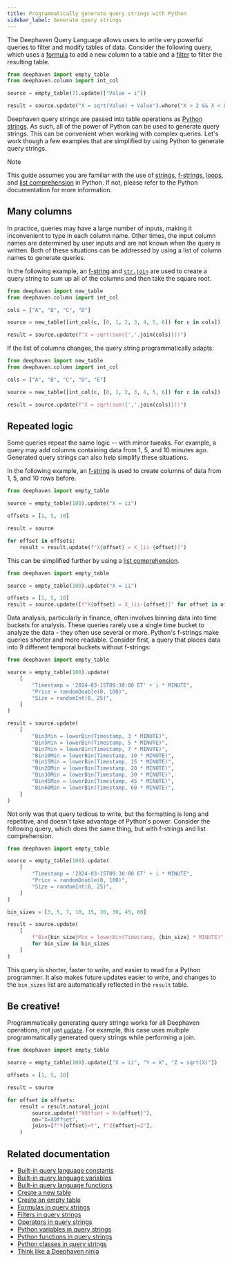 ```yaml
---
title: Programmatically generate query strings with Python
sidebar_label: Generate query strings
---
```


The Deephaven Query Language allows users to write very powerful queries to filter and modify tables of data. Consider the following query, which uses a [formula](./formulas.md) to add a new column to a table and a [filter](./filters.md) to filter the resulting table.

```python order=result,source
from deephaven import empty_table
from deephaven.column import int_col

source = empty_table(7).update(["Value = i"])

result = source.update("X = sqrt(Value) + Value").where("X > 2 && X < 8")
```

Deephaven query strings are passed into table operations as [Python strings](https://docs.python.org/3/library/string.html). As such, all of the power of Python can be used to generate query strings. This can be convenient when working with complex queries. Let's work though a few examples that are simplified by using Python to generate query strings.

> [!NOTE]
> This guide assumes you are familiar with the use of [strings](https://docs.python.org/3/library/string.html), [f-strings](https://peps.python.org/pep-0498/), [loops](https://www.learnpython.org/en/Loops), and [list comprehension](https://peps.python.org/pep-0202/) in Python. If not, please refer to the Python documentation for more information.

## Many columns

In practice, queries may have a large number of inputs, making it inconvenient to type in each column name. Other times, the input column names are determined by user inputs and are not known when the query is written. Both of these situations can be addressed by using a list of column names to generate queries.

In the following example, an [f-string](https://peps.python.org/pep-0498/) and [`str.join`](https://docs.python.org/3/library/stdtypes.html#str.join) are used to create a query string to sum up all of the columns and then take the square root.

```python order=result,source
from deephaven import new_table
from deephaven.column import int_col

cols = ["A", "B", "C", "D"]

source = new_table([int_col(c, [0, 1, 2, 3, 4, 5, 6]) for c in cols])

result = source.update(f"X = sqrt(sum({','.join(cols)}))")
```

If the list of columns changes, the query string programmatically adapts:

```python order=result,source
from deephaven import new_table
from deephaven.column import int_col

cols = ["A", "B", "C", "D", "E"]

source = new_table([int_col(c, [0, 1, 2, 3, 4, 5, 6]) for c in cols])

result = source.update(f"X = sqrt(sum({','.join(cols)}))")
```

## Repeated logic

Some queries repeat the same logic -- with minor tweaks. For example, a query may add columns containing data from 1, 5, and 10 minutes ago. Generated query strings can also help simplify these situations.

In the following example, an [f-string](https://peps.python.org/pep-0498/) is used to create columns of data from 1, 5, and 10 rows before.

```python order=result,source
from deephaven import empty_table

source = empty_table(100).update("X = ii")

offsets = [1, 5, 10]

result = source

for offset in offsets:
    result = result.update(f"X{offset} = X_[ii-{offset}]")
```

This can be simplified further by using a [list comprehension](https://peps.python.org/pep-0202/).

```python order=result,source
from deephaven import empty_table

source = empty_table(100).update("X = ii")

offsets = [1, 5, 10]
result = source.update([f"X{offset} = X_[ii-{offset}]" for offset in offsets])
```

Data analysis, particularly in finance, often involves binning data into time buckets for analysis. These queries rarely use a single time bucket to analyze the data - they often use several or more. Python's f-strings make queries shorter and more readable. Consider first, a query that places data into 9 different temporal buckets without f-strings:

```python order=result,source
from deephaven import empty_table

source = empty_table(100).update(
    [
        "Timestamp = '2024-03-15T09:30:00 ET' + i * MINUTE",
        "Price = randomDouble(0, 100)",
        "Size = randomInt(0, 25)",
    ]
)

result = source.update(
    [
        "Bin3Min = lowerBin(Timestamp, 3 * MINUTE)",
        "Bin5Min = lowerBin(Timestamp, 5 * MINUTE)",
        "Bin7Min = lowerBin(Timestamp, 7 * MINUTE)",
        "Bin10Min = lowerBin(Timestamp, 10 * MINUTE)",
        "Bin15Min = lowerBin(Timestamp, 15 * MINUTE)",
        "Bin20Min = lowerBin(Timestamp, 20 * MINUTE)",
        "Bin30Min = lowerBin(Timestamp, 30 * MINUTE)",
        "Bin45Min = lowerBin(Timestamp, 45 * MINUTE)",
        "Bin60Min = lowerBin(Timestamp, 60 * MINUTE)",
    ]
)
```

Not only was that query tedious to write, but the formatting is long and repetitive, and doesn't take advantage of Python's power. Consider the following query, which does the same thing, but with f-strings and list comprehension.

```python order=result,source
from deephaven import empty_table

source = empty_table(100).update(
    [
        "Timestamp = '2024-03-15T09:30:00 ET' + i * MINUTE",
        "Price = randomDouble(0, 100)",
        "Size = randomInt(0, 25)",
    ]
)

bin_sizes = [3, 5, 7, 10, 15, 20, 30, 45, 60]

result = source.update(
    [
        f"Bin{bin_size}Min = lowerBin(Timestamp, {bin_size} * MINUTE)"
        for bin_size in bin_sizes
    ]
)
```

This query is shorter, faster to write, and easier to read for a Python programmer. It also makes future updates easier to write, and changes to the `bin_sizes` list are automatically reflected in the `result` table.

## Be creative!

Programmatically generating query strings works for all Deephaven operations, not just [`update`](../reference/table-operations/select/update.md). For example, this case uses multiple programmatically generated query strings while performing a join.

```python order=result,source
from deephaven import empty_table

source = empty_table(100).update(["X = ii", "Y = X", "Z = sqrt(X)"])

offsets = [1, 5, 10]

result = source

for offset in offsets:
    result = result.natural_join(
        source.update(f"XOffset = X+{offset}"),
        on="X=XOffset",
        joins=[f"Y{offset}=Y", f"Z{offset}=Z"],
    )
```

## Related documentation

- [Built-in query language constants](./built-in-constants.md)
- [Built-in query language variables](./built-in-variables.md)
- [Built-in query language functions](./built-in-functions.md)
- [Create a new table](./new-and-empty-table.md#new_table)
- [Create an empty table](./new-and-empty-table.md#empty_table)
- [Formulas in query strings](./formulas.md)
- [Filters in query strings](./filters.md)
- [Operators in query strings](./operators.md)
- [Python variables in query strings](./python-variables.md)
- [Python functions in query strings](./python-functions.md)
- [Python classes in query strings](./python-classes.md)
- [Think like a Deephaven ninja](../conceptual/ninja.md)
